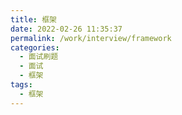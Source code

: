 ```yaml
---
title: 框架
date: 2022-02-26 11:35:37
permalink: /work/interview/framework
categories:
  - 面试刷题
  - 面试
  - 框架
tags:
  - 框架
---
```


